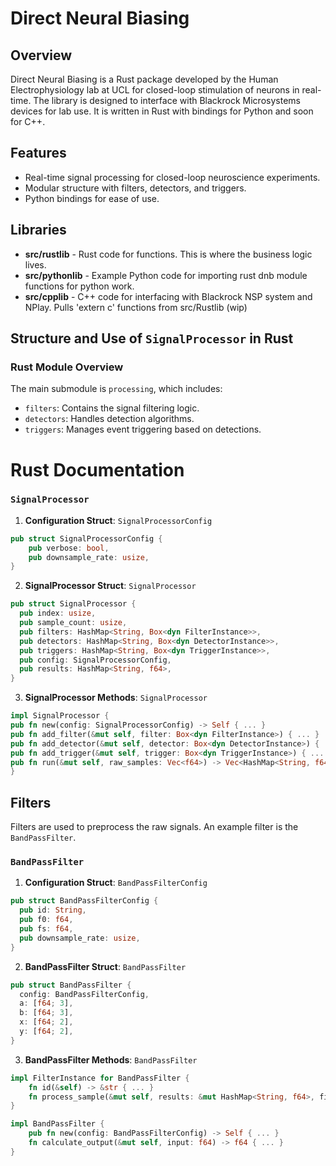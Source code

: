 # Direct Neural Biasing

## Overview

Direct Neural Biasing is a Rust package developed by the Human Electrophysiology lab at UCL for closed-loop stimulation of neurons in real-time. The library is designed to interface with Blackrock Microsystems devices for lab use. It is written in Rust with bindings for Python and soon for C++.

## Features

- Real-time signal processing for closed-loop neuroscience experiments.
- Modular structure with filters, detectors, and triggers.
- Python bindings for ease of use.

## Libraries

- **src/rustlib** - Rust code for functions. This is where the business logic lives.
- **src/pythonlib** - Example Python code for importing rust dnb module functions for python work.
- **src/cpplib** - C++ code for interfacing with Blackrock NSP system and NPlay. Pulls 'extern c' functions from src/Rustlib (wip)

## Structure and Use of `SignalProcessor` in Rust

### Rust Module Overview

The main submodule is `processing`, which includes:

- `filters`: Contains the signal filtering logic.
- `detectors`: Handles detection algorithms.
- `triggers`: Manages event triggering based on detections.

# Rust Documentation

### `SignalProcessor`

1. **Configuration Struct**: `SignalProcessorConfig`

```rust
pub struct SignalProcessorConfig {
    pub verbose: bool,
    pub downsample_rate: usize,
}
```

2. **SignalProcessor Struct**: `SignalProcessor`

```rust
pub struct SignalProcessor {
  pub index: usize,
  pub sample_count: usize,
  pub filters: HashMap<String, Box<dyn FilterInstance>>,
  pub detectors: HashMap<String, Box<dyn DetectorInstance>>,
  pub triggers: HashMap<String, Box<dyn TriggerInstance>>,
  pub config: SignalProcessorConfig,
  pub results: HashMap<String, f64>,
}
```

3. **SignalProcessor Methods**: `SignalProcessor`

```rust
impl SignalProcessor {
pub fn new(config: SignalProcessorConfig) -> Self { ... }
pub fn add_filter(&mut self, filter: Box<dyn FilterInstance>) { ... }
pub fn add_detector(&mut self, detector: Box<dyn DetectorInstance>) { ... }
pub fn add_trigger(&mut self, trigger: Box<dyn TriggerInstance>) { ... }
pub fn run(&mut self, raw_samples: Vec<f64>) -> Vec<HashMap<String, f64>> { ... }
}
```

## Filters

Filters are used to preprocess the raw signals. An example filter is the `BandPassFilter`.

### `BandPassFilter`

1. **Configuration Struct**: `BandPassFilterConfig `

```rust
pub struct BandPassFilterConfig {
  pub id: String,
  pub f0: f64,
  pub fs: f64,
  pub downsample_rate: usize,
}
```

2. **BandPassFilter Struct**: `BandPassFilter `

```rust
pub struct BandPassFilter {
  config: BandPassFilterConfig,
  a: [f64; 3],
  b: [f64; 3],
  x: [f64; 2],
  y: [f64; 2],
}
```

3. **BandPassFilter Methods**: `BandPassFilter `

```rust
impl FilterInstance for BandPassFilter {
    fn id(&self) -> &str { ... }
    fn process_sample(&mut self, results: &mut HashMap<String, f64>, filter_id: &str) { ... }
}
```

```rust
impl BandPassFilter {
    pub fn new(config: BandPassFilterConfig) -> Self { ... }
    fn calculate_output(&mut self, input: f64) -> f64 { ... }
}
```

